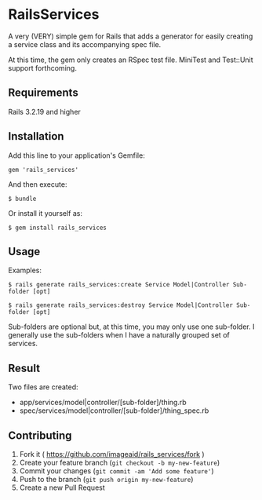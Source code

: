 # RailsServices

A very (VERY) simple gem for Rails that adds a generator for easily creating a service class and its accompanying spec file.

At this time, the gem only creates an RSpec test file. MiniTest and Test::Unit support forthcoming. 

## Requirements 

Rails 3.2.19 and higher

## Installation

Add this line to your application's Gemfile:

    gem 'rails_services'

And then execute:

    $ bundle

Or install it yourself as:

    $ gem install rails_services

## Usage

Examples: 

    $ rails generate rails_services:create Service Model|Controller Sub-folder [opt]
    
    $ rails generate rails_services:destroy Service Model|Controller Sub-folder [opt]
    
Sub-folders are optional but, at this time, you may only use one sub-folder. I generally use the sub-folders when I have a naturally grouped set of services.     

## Result

Two files are created:

+ app/services/model|controller/[sub-folder]/thing.rb
+ spec/services/model|controller/[sub-folder]/thing_spec.rb

## Contributing

1. Fork it ( https://github.com/imageaid/rails_services/fork )
2. Create your feature branch (`git checkout -b my-new-feature`)
3. Commit your changes (`git commit -am 'Add some feature'`)
4. Push to the branch (`git push origin my-new-feature`)
5. Create a new Pull Request
